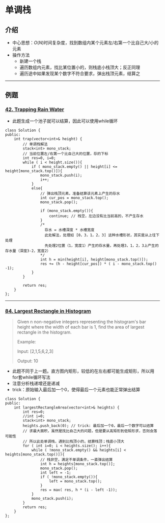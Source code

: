 # 单调栈

## 介绍
- 中心思想：$O(N)$时间复杂度，找到数组内某个元素左/右第一个比自己大/小的元素
- 操作方法
  -   新建一个栈
  - 遍历数组内元素，找比某位置小的，则栈底小栈顶大；反正同理
  - 遍历途中如果发现某个数字不符合要求，弹出栈顶元素，结算之
---
## 例题

### [42. Trapping Rain Water](https://leetcode.com/problems/trapping-rain-water/)
- 此题生成一个池子就可以结算，因此可以使用while循环
```
class Solution {
public:
    int trap(vector<int>& height) {
        // 单调栈解法
        stack<int> mono_stack;
        // 当前位置左/右第一个比自己大的位置，存的下标
        int res=0, i=0;
        while ( i < height.size()){
            if ( mono_stack.empty() || height[i] <= height[mono_stack.top()]){
                mono_stack.push(i);
                i++;
            }
            else{
                // 弹出栈顶元素，准备结算该元素上产生的存水
                int cur_pos = mono_stack.top();
                mono_stack.pop();
                
                if (mono_stack.empty()){
                    continue; // 栈空，左边没有比当前高的，不产生存水
                }
                /*
                  存水 = 水槽深度 * 水槽宽度
                  此处解法，处理如 [0，3，1，2，3] 这种水槽形状，其实是从上往下处理
                  先处理2位置（1，宽度1）产生的存水量，再处理3，1，2，3上产生的存水量（深度3-2，宽度2）
                */
                int h = min(height[i], height[mono_stack.top()]);
                res += (h - height[cur_pos]) * ( i - mono_stack.top() -1);
            }
        }
        
        return res;
    }
};
```
---
### [84. Largest Rectangle in Histogram](https://leetcode.com/problems/largest-rectangle-in-histogram/)

> Given n non-negative integers representing the histogram's bar height where the width of each bar is 1, find the area of largest rectangle in the histogram.
> 
> Example:
> 
> Input: [2,1,5,6,2,3]
> 
> Output: 10
- 此题不同于上一题。直方图内矩形，较低的在左右都可能生成矩形，所以用for套while循环写法
- 注意分析栈递增还是递减
- trick：原始输入最后加一个0，使得最后一个元素也能正常弹出结算
```
class Solution {
public:
    int largestRectangleArea(vector<int>& heights) {
        int res=0;
        //int i=0;
        stack<int> mono_stack;
        heights.push_back(0); // trick: 最后加一个0，最后一个数字可以结算
        // 求最大面积，虽然是找比自己大的问题，但是要从高矩形到低矩形求，否则会落可能性
        // 所以此处单调栈，遇到比栈顶小的，结算栈顶；栈底小顶大
        for ( int i=0; i < heights.size(); i++){
            while ( !mono_stack.empty() && heights[i] < heights[mono_stack.top()]){
                // 栈非空，满足不单调条件，一直弹出结算
                int h = heights[mono_stack.top()];
                mono_stack.pop();
                int left = -1;
                if ( !mono_stack.empty()){
                    left = mono_stack.top();
                }
                res = max( res, h * (i - left -1));
            }
            mono_stack.push(i);
        }
        return res;     
    }
};
```